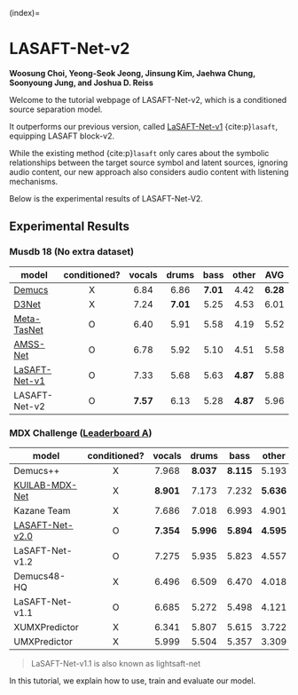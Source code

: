 <!-- #region -->
(index)=

LASAFT-Net-v2
=============

**Woosung Choi, Yeong-Seok Jeong, Jinsung Kim, Jaehwa Chung, Soonyoung Jung, and Joshua D. Reiss**

Welcome to the tutorial webpage of LASAFT-Net-v2, which is a conditioned source separation model.

It outperforms our previous version, called [LaSAFT-Net-v1](https://github.com/ws-choi/Conditioned-Source-Separation-LaSAFT) {cite:p}`lasaft`, equipping LASAFT block-v2.

While the existing method {cite:p}`lasaft` only cares about the symbolic relationships between the target source symbol and latent sources, ignoring audio content, our new approach also considers audio content with listening mechanisms.

Below is the experimental results of LASAFT-Net-V2.

## Experimental Results

### Musdb 18 (No extra dataset)

| model                   | conditioned? |     vocals    |     drums     |      bass     |     other     |      AVG      |
|-------------------------|:----------:|:-------------:|:-------------:|:-------------:|:-------------:|:-------------:|
| [Demucs](https://paperswithcode.com/sota/music-source-separation-on-musdb18?p=lasaft-latent-source-attentive-frequency)  | X |     6.84     |      6.86     |     **7.01**    |      4.42     |      **6.28**     |
| [D3Net](https://paperswithcode.com/sota/music-source-separation-on-musdb18?p=lasaft-latent-source-attentive-frequency)  | X |     7.24     |      **7.01**     |      5.25     |      4.53     |      6.01     |
| [Meta-TasNet](https://github.com/pfnet-research/meta-tasnet)  | O  |      6.40     |      5.91     |      5.58     |      4.19     |      5.52     |
| [AMSS-Net](https://github.com/ws-choi/AMSS-Net) | O  |      6.78     |      5.92     |      5.10     |      4.51     |      5.58     |
| [LaSAFT-Net-v1](https://github.com/ws-choi/Conditioned-Source-Separation-LaSAFT) | O  |     7.33    |      5.68     | 5.63 | **4.87** |      5.88     |
| LASAFT-Net-v2 | O  | **7.57** | 6.13 |      5.28     | **4.87** | 5.96 |

### MDX Challenge ([Leaderboard A](https://www.aicrowd.com/challenges/music-demixing-challenge-ismir-2021/leaderboards?challenge_leaderboard_extra_id=868&challenge_round_id=886))


| model                   | conditioned? |     vocals    |     drums     |      bass     |     other     |      Song      |
|-------------------------|:-------------:|:-------------:|:-------------:|:-------------:|:-------------:|:-------------:|
| Demucs++ | X | 7.968 | **8.037**	 | **8.115** | 5.193 | **7.328** |
| [KUILAB-MDX-Net](https://github.com/kuielab/mdx-net/tree/Leaderboard_A) |X  | **8.901** | 7.173 | 7.232 | **5.636** | 7.236 |
| Kazane Team | X | 7.686 | 7.018 | 6.993 | 4.901 | 6.649 |
| [LASAFT-Net-v2.0](https://github.com/ws-choi/LASAFT-Net-v2/tree/mdx-medium-v2-669) | O  |  **7.354**	 | **5.996**	 | **5.894** | **4.595** | **5.960** |
| LaSAFT-Net-v1.2 | O   |  7.275		 | 5.935	 | 5.823	 | 4.557	 | 5.897 |
| Demucs48-HQ | X | 6.496	 | 6.509	 | 6.470 | 4.018 | 5.873 |
| LaSAFT-Net-v1.1 | O | 6.685  | 5.272     | 5.498 | 4.121 | 5.394 |
| XUMXPredictor |X |  6.341 | 5.807	| 5.615 | 3.722 | 5.372 | 
| UMXPredictor |X | 5.999	| 5.504 | 5.357 | 3.309 | 5.042 |

> LaSAFT-Net-v1.1 is also known as lightsaft-net

In this tutorial, we explain how to use, train and evaluate our model.

<!-- #endregion -->
